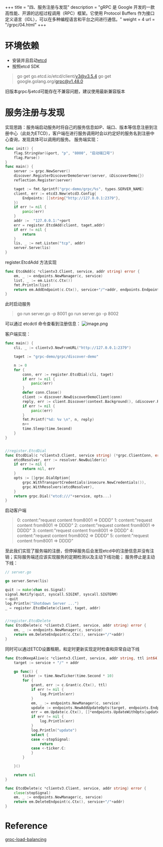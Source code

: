 +++
title = "四、服务注册与发现"
description = "gRPC 是 Google 开发的一款高性能、开源的远程过程调用（RPC）框架。它使用 Protocol Buffers 作为接口定义语言（IDL），可以在多种编程语言和平台之间进行通信。"
weight = 4
url = "/grpc/04.html"
+++
# 环境依赖
- 安装并且启动[etcd](https://etcd.io/docs/v3.5/install/)
- 按照etcd SDK
>  go get  go.etcd.io/etcd/client/v3@v3.5.4
>  go get google.golang.org/grpc@v1.48.0

旧版本grpc与etcd可能存在不兼容问题，建议使用最新兼容版本
# 服务注册与发现
实现思路：服务端启动服务时将自己的服务信息如IP、端口、版本等信息注册到注册中心（此处为ETCD），客户端在进行服务调用时会以约定好的服务名到注册中心查询，发现具体可以调用的服务。
服务端实现：
```go
func init() {
	flag.StringVar(&port, "p", "8000", "启动端口号")
	flag.Parse()
}
func main() {
	server := grpc.NewServer()
	discover.RegisterDiscoverDemoServer(server, &DiscoverDemo{})
	reflection.Register(server)

	taget := fmt.Sprintf("grpc-demo/grpc/%s", types.SERVER_NAME)
	client, err := etcd3.New(etcd3.Config{
		Endpoints: []string{"http://127.0.0.1:2379"},
	})
	if err != nil {
		panic(err)
	}
    addr :=  "127.0.0.1:"+port
	err = register.EtcdAdd(client, taget,addr)
	if err != nil {
		return
	}
	lis, _ := net.Listen("tcp", addr)
	server.Serve(lis)
}
```

register.EtcdAdd 方法实现
```go
func EtcdAdd(c *clientv3.Client, service, addr string) error {
	em, _ := endpoints.NewManager(c, service)
	list, _ := em.List(c.Ctx())
	fmt.Println(list)
	return em.AddEndpoint(c.Ctx(), service+"/"+addr, endpoints.Endpoint{Addr: addr})
}
```

此时启动服务
> go run server.go -p 8001
> go run server.go -p 8002

可以通过 etcdctl 命令查看到注册信息：
![image.png](https://cdn.nlark.com/yuque/0/2022/png/12487795/1661955413390-bb148eaa-edfb-4613-bc67-ea53556e17c0.png#clientId=u4f6a8c0e-be59-4&from=paste&height=128&id=ub5cacb20&originHeight=128&originWidth=433&originalType=binary&ratio=1&rotation=0&showTitle=false&size=3357&status=done&style=none&taskId=ud26ed930-7594-459f-a0e9-a7a1766616e&title=&width=433)

客户端实现：
```go
func main() {
	cli, _ := clientv3.NewFromURL("http://127.0.0.1:2379")

	taget := "grpc-demo/grpc/discover-demo"

	n := 0
	for {
		conn, err := register.EtcdDial(cli, taget)
		if err != nil {
			panic(err)
		}
		defer conn.Close()
		client := discover.NewDiscoverDemoClient(conn)
		reply, err := client.Discover(context.Background(), &discover.Request{Name: "DDDD"})
		if err != nil {
			panic(err)
		}
		fmt.Printf("%d: %v \n", n, reply)
		n++
		time.Sleep(time.Second)
	}
}


//register.EtcdDial
func EtcdDial(c *clientv3.Client, service string) (*grpc.ClientConn, error) {
	etcdResolver, err := resolver.NewBuilder(c)
	if err != nil {
		return nil, err
	}
	opts := []grpc.DialOption{
		grpc.WithTransportCredentials(insecure.NewCredentials()),
		grpc.WithResolvers(etcdResolver),
	}
	return grpc.Dial("etcd:///"+service, opts...)
}
```
启动客户端
> 0: content:"request content from8001 => DDDD"
> 1: content:"request content from8001 => DDDD" 
> 2: content:"request content from8001 => DDDD" 
> 3: content:"request content from8001 => DDDD" 
> 4: content:"request content from8002 => DDDD" 
> 5: content:"request content from8001 => DDDD" 

至此我们实现了服务端的注册，但停掉服务后会发现etcd中的注册信息并没有注销；实际服务端还应该实现服务的定期检测以及主动下线功能；
服务停止是主动下线：
```go
// server.go

go server.Serve(lis)

quit := make(chan os.Signal)
signal.Notify(quit, syscall.SIGINT, syscall.SIGTERM)
<-quit
log.Println("Shotdown Server ...")
_ = register.EtcdDelete(client, taget, addr)


//register.EtcdDelete
func EtcdDelete(c *clientv3.Client, service, addr string) error {
	em, _ := endpoints.NewManager(c, service)
	return em.DeleteEndpoint(c.Ctx(), service+"/"+addr)
}

```

同时可以通过ETCD设置租期，和定时更新实现定时检查和异常自动下线
```go
func EtcdKeepAlive(c *clientv3.Client, service, addr string, ttl int64) error {
	target := service + "/" + addr

	go func() {
		ticker := time.NewTicker(time.Second * 10)
		for {
			grant, err := c.Grant(c.Ctx(), ttl)
			if err != nil {
				log.Println(err)
			}
			em, _ := endpoints.NewManager(c, service)
			update := endpoints.NewAddUpdateOpts(target, endpoints.Endpoint{Addr: addr}, clientv3.WithLease(grant.ID))
			err = em.Update(c.Ctx(), []*endpoints.UpdateWithOpts{update})
			if err != nil {
				log.Println(err)
			}
			log.Println("update")
			select {
			case <-stopSignal:
				return
			case <-ticker.C:
			}
		}

	}()

	return nil
}

func EtcdDelete(c *clientv3.Client, service, addr string) error {
	close(stopSignal)
	em, _ := endpoints.NewManager(c, service)
	return em.DeleteEndpoint(c.Ctx(), service+"/"+addr)
}
```
# Reference
[grpc-load-balancing](https://grpc.io/blog/grpc-load-balancing/)
